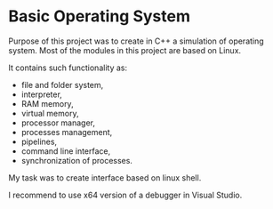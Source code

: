 # Basic Operating System

Purpose of this project was to create in C++ a simulation of operating system.
Most of the modules in this project are based on Linux.

It contains such functionality as:
  - file and folder system,
  - interpreter,
  - RAM memory,
  - virtual memory,
  - processor manager,
  - processes management,
  - pipelines,
  - command line interface,
  - synchronization of processes.
  
My task was to create interface based on linux shell.

I recommend to use x64 version of a debugger in Visual Studio.
